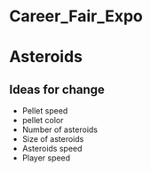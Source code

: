 # Career_Fair_Expo
# Asteroids
## Ideas for change
* Pellet speed
* pellet color
* Number of asteroids
* Size of asteroids
* Asteroids speed
* Player speed
